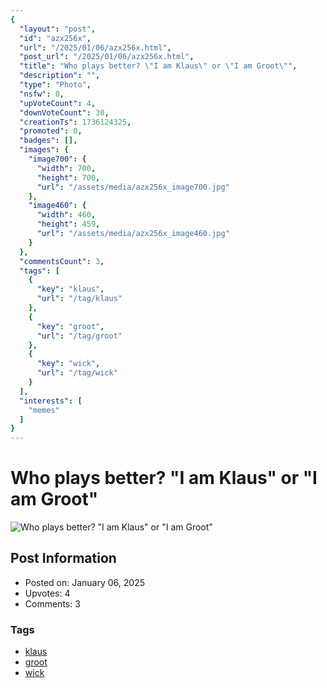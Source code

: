```yaml
---
{
  "layout": "post",
  "id": "azx256x",
  "url": "/2025/01/06/azx256x.html",
  "post_url": "/2025/01/06/azx256x.html",
  "title": "Who plays better? \"I am Klaus\" or \"I am Groot\"",
  "description": "",
  "type": "Photo",
  "nsfw": 0,
  "upVoteCount": 4,
  "downVoteCount": 30,
  "creationTs": 1736124325,
  "promoted": 0,
  "badges": [],
  "images": {
    "image700": {
      "width": 700,
      "height": 700,
      "url": "/assets/media/azx256x_image700.jpg"
    },
    "image460": {
      "width": 460,
      "height": 459,
      "url": "/assets/media/azx256x_image460.jpg"
    }
  },
  "commentsCount": 3,
  "tags": [
    {
      "key": "klaus",
      "url": "/tag/klaus"
    },
    {
      "key": "groot",
      "url": "/tag/groot"
    },
    {
      "key": "wick",
      "url": "/tag/wick"
    }
  ],
  "interests": [
    "memes"
  ]
}
---
```


# Who plays better? "I am Klaus" or "I am Groot"

![Who plays better? "I am Klaus" or "I am Groot"](/assets/media/azx256x_image700.jpg)

## Post Information

- Posted on: January 06, 2025
- Upvotes: 4
- Comments: 3

### Tags

- [klaus](/tag/klaus)
- [groot](/tag/groot)
- [wick](/tag/wick)
